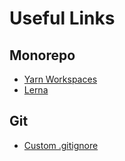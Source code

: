 # Useful Links

## Monorepo

* [Yarn Workspaces](https://classic.yarnpkg.com/en/docs/workspaces)
* [Lerna](https://lerna.js.org/)

## Git

* [Custom .gitignore](https://github.com/github/gitignore)
